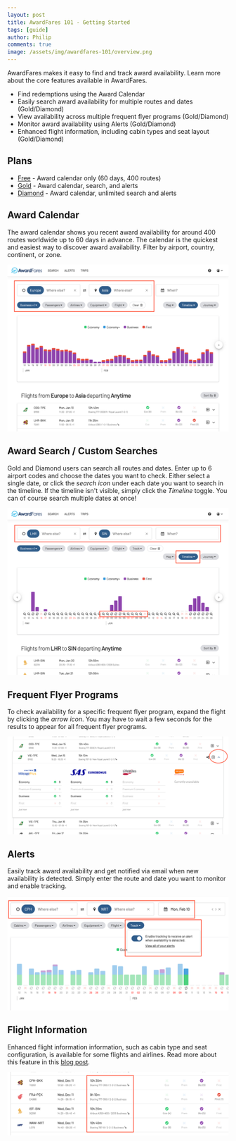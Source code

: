 ```yaml
---
layout: post
title: AwardFares 101 - Getting Started
tags: [guide]
author: Philip
comments: true
image: /assets/img/awardfares-101/overview.png
---
```


AwardFares makes it easy to find and track award availability. Learn more about the core features available in AwardFares. 

- Find redemptions using the Award Calendar
- Easily search award availability for multiple routes and dates (Gold/Diamond)
- View availability across multiple frequent flyer programs (Gold/Diamond)
- Monitor award availability using Alerts (Gold/Diamond)
- Enhanced flight information, including cabin types and seat layout (Gold/Diamond)

## Plans
* [Free](https://awardfares.com/pricing) - Award calendar only (60 days, 400 routes)
* [Gold](https://awardfares.com/pricing) - Award calendar, search, and alerts
* [Diamond](https://awardfares.com/pricing) - Award calendar, unlimited search and alerts

## Award Calendar
The award calendar shows you recent award availability for around 400 routes worldwide up to 60 days in advance. The calendar is the quickest and easiest way to discover award availability. Filter by airport, country, continent, or zone.

<img src="/assets/img/awardfares-101/broad.png" />

## Award Search / Custom Searches
Gold and Diamond users can search all routes and dates. Enter up to 6 airport codes and choose the dates you want to check. Either select a single date, or click the *search icon* under each date you want to search in the timeline. If the timeline isn't visible, simply click the *Timeline* toggle. You can of course search multiple dates at once!

<img src="/assets/img/awardfares-101/specific.png" />

## Frequent Flyer Programs
To check availability for a specific frequent flyer program, expand the flight by clicking the *arrow icon*. You may have to wait a few seconds for the results to appear for all frequent flyer programs.

<img src="/assets/img/awardfares-101/providers.png" />

## Alerts
Easily track award availability and get notified via email when new availability is detected. Simply enter the route and date you want to monitor and enable tracking.

<img src="/assets/img/awardfares-101/alerts.png" />

## Flight Information
Enhanced flight information information, such as cabin type and seat configuration, is available for some flights and airlines. Read more about this feature in this [blog post](https://blog.awardfares.com/seat-maps-and-more-cabin-annotations/).

<img src="/assets/img/awardfares-101/cabins.png" />
